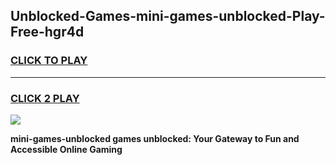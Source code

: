 
## Unblocked-Games-mini-games-unblocked-Play-Free-hgr4d
<h3>
<a href="https://premium76.site?title=mini-games-unblocked&ref=21A">CLICK TO PLAY</a></h3>
<hr>

<h3>
<a href="https://premium76.site?title=mini-games-unblocked&ref=21A">CLICK 2 PLAY</a>
  
</h3>

<a href="https://premium76.site?title=mini-games-unblocked&ref=21A"><img src="https://clearcache.store/games.png"></a>


**mini-games-unblocked games unblocked: Your Gateway to Fun and Accessible Online Gaming**
